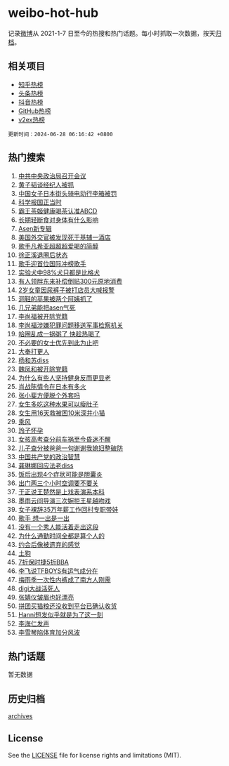 # weibo-hot-hub

记录[微博](https://www.weibo.com)从 2021-1-7 日至今的热搜和热门话题。每小时抓取一次数据，按天[归档](archives)。

## 相关项目

- [知乎热榜](https://github.com/snaildev/zhihu-hot-hub)
- [头条热榜](https://github.com/snaildev/toutiao-hot-hub)
- [抖音热榜](https://github.com/snaildev/douyin-hot-hub)
- [GitHub热榜](https://github.com/snaildev/github-hot-hub)
- [v2ex热榜](https://github.com/snaildev/v2ex-hot-hub)


`更新时间：2024-06-28 06:16:42 +0800`

## 热门搜索

1. [中共中央政治局召开会议](https://m.weibo.cn/search?containerid=100103type%3D1%26t%3D10%26q%3D%23%E4%B8%AD%E5%85%B1%E4%B8%AD%E5%A4%AE%E6%94%BF%E6%B2%BB%E5%B1%80%E5%8F%AC%E5%BC%80%E4%BC%9A%E8%AE%AE%23&stream_entry_id=51&isnewpage=1&extparam=seat%3D1%26cate%3D10103%26stream_entry_id%3D51%26pos%3D0%26q%3D%2523%25E4%25B8%25AD%25E5%2585%25B1%25E4%25B8%25AD%25E5%25A4%25AE%25E6%2594%25BF%25E6%25B2%25BB%25E5%25B1%2580%25E5%258F%25AC%25E5%25BC%2580%25E4%25BC%259A%25E8%25AE%25AE%2523%26dgr%3D0%26filter_type%3Drealtimehot%26c_type%3D51%26display_time%3D1719526601%26pre_seqid%3D1719526601188031572149)
1. [黄子韬谈经纪人被抓](https://m.weibo.cn/search?containerid=100103type%3D1%26t%3D10%26q%3D%23%E9%BB%84%E5%AD%90%E9%9F%AC%E8%B0%88%E7%BB%8F%E7%BA%AA%E4%BA%BA%E8%A2%AB%E6%8A%93%23&stream_entry_id=31&isnewpage=1&extparam=seat%3D1%26flag%3D2%26band_rank%3D1%26q%3D%2523%25E9%25BB%2584%25E5%25AD%2590%25E9%259F%25AC%25E8%25B0%2588%25E7%25BB%258F%25E7%25BA%25AA%25E4%25BA%25BA%25E8%25A2%25AB%25E6%258A%2593%2523%26realpos%3D1%26cate%3D5001%26dgr%3D0%26pos%3D0%26stream_entry_id%3D31%26c_type%3D31%26filter_type%3Drealtimehot%26lcate%3D5001%26display_time%3D1719526601%26pre_seqid%3D1719526601188031572149)
1. [中国女子日本街头骑电动行李箱被罚](https://m.weibo.cn/search?containerid=100103type%3D1%26t%3D10%26q%3D%23%E4%B8%AD%E5%9B%BD%E5%A5%B3%E5%AD%90%E6%97%A5%E6%9C%AC%E8%A1%97%E5%A4%B4%E9%AA%91%E7%94%B5%E5%8A%A8%E8%A1%8C%E6%9D%8E%E7%AE%B1%E8%A2%AB%E7%BD%9A%23&stream_entry_id=31&isnewpage=1&extparam=seat%3D1%26flag%3D1%26band_rank%3D2%26q%3D%2523%25E4%25B8%25AD%25E5%259B%25BD%25E5%25A5%25B3%25E5%25AD%2590%25E6%2597%25A5%25E6%259C%25AC%25E8%25A1%2597%25E5%25A4%25B4%25E9%25AA%2591%25E7%2594%25B5%25E5%258A%25A8%25E8%25A1%258C%25E6%259D%258E%25E7%25AE%25B1%25E8%25A2%25AB%25E7%25BD%259A%2523%26realpos%3D2%26cate%3D5001%26dgr%3D0%26pos%3D1%26stream_entry_id%3D31%26c_type%3D31%26filter_type%3Drealtimehot%26lcate%3D5001%26display_time%3D1719526601%26pre_seqid%3D1719526601188031572149)
1. [科学报国正当时](https://m.weibo.cn/search?containerid=100103type%3D1%26t%3D10%26q%3D%23%E7%A7%91%E5%AD%A6%E6%8A%A5%E5%9B%BD%E6%AD%A3%E5%BD%93%E6%97%B6%23&stream_entry_id=31&isnewpage=1&extparam=seat%3D1%26flag%3D0%26band_rank%3D3%26q%3D%2523%25E7%25A7%2591%25E5%25AD%25A6%25E6%258A%25A5%25E5%259B%25BD%25E6%25AD%25A3%25E5%25BD%2593%25E6%2597%25B6%2523%26realpos%3D3%26cate%3D5001%26dgr%3D0%26pos%3D2%26stream_entry_id%3D31%26c_type%3D31%26filter_type%3Drealtimehot%26lcate%3D5001%26display_time%3D1719526601%26pre_seqid%3D1719526601188031572149)
1. [霸王茶姬健康喝茶认准ABCD](https://m.weibo.cn/search?containerid=100103type%3D1%26t%3D10%26q%3D%23%E9%9C%B8%E7%8E%8B%E8%8C%B6%E5%A7%AC%E5%81%A5%E5%BA%B7%E5%96%9D%E8%8C%B6%E8%AE%A4%E5%87%86ABCD%23&stream_entry_id=31&isnewpage=1&extparam=seat%3D1%26filter_type%3Drealtimehot%26q%3D%2523%25E9%259C%25B8%25E7%258E%258B%25E8%258C%25B6%25E5%25A7%25AC%25E5%2581%25A5%25E5%25BA%25B7%25E5%2596%259D%25E8%258C%25B6%25E8%25AE%25A4%25E5%2587%2586ABCD%2523%26dgr%3D0%26is_ad_pos%3D1%26adid%3D244558%26cate%3D5001%26c_type%3D31%26pos%3D3%26stream_entry_id%3D31%26band_rank%3D4%26topic_ad%3D1%26lcate%3D5001%26display_time%3D1719526601%26pre_seqid%3D1719526601188031572149)
1. [长期轻断食对身体有什么影响](https://m.weibo.cn/search?containerid=100103type%3D1%26t%3D10%26q%3D%23%E9%95%BF%E6%9C%9F%E8%BD%BB%E6%96%AD%E9%A3%9F%E5%AF%B9%E8%BA%AB%E4%BD%93%E6%9C%89%E4%BB%80%E4%B9%88%E5%BD%B1%E5%93%8D%23&stream_entry_id=31&isnewpage=1&extparam=seat%3D1%26flag%3D2%26band_rank%3D4%26q%3D%2523%25E9%2595%25BF%25E6%259C%259F%25E8%25BD%25BB%25E6%2596%25AD%25E9%25A3%259F%25E5%25AF%25B9%25E8%25BA%25AB%25E4%25BD%2593%25E6%259C%2589%25E4%25BB%2580%25E4%25B9%2588%25E5%25BD%25B1%25E5%2593%258D%2523%26realpos%3D4%26cate%3D5001%26dgr%3D0%26pos%3D4%26stream_entry_id%3D31%26c_type%3D31%26filter_type%3Drealtimehot%26lcate%3D5001%26display_time%3D1719526601%26pre_seqid%3D1719526601188031572149)
1. [Asen新专辑](https://m.weibo.cn/search?containerid=100103type%3D1%26t%3D10%26q%3DAsen%E6%96%B0%E4%B8%93%E8%BE%91&stream_entry_id=31&isnewpage=1&extparam=seat%3D1%26flag%3D0%26band_rank%3D5%26q%3DAsen%25E6%2596%25B0%25E4%25B8%2593%25E8%25BE%2591%26realpos%3D5%26cate%3D5001%26dgr%3D0%26pos%3D5%26stream_entry_id%3D31%26c_type%3D31%26filter_type%3Drealtimehot%26lcate%3D5001%26display_time%3D1719526601%26pre_seqid%3D1719526601188031572149)
1. [美国外交官被发现死于基辅一酒店](https://m.weibo.cn/search?containerid=100103type%3D1%26t%3D10%26q%3D%23%E7%BE%8E%E5%9B%BD%E5%A4%96%E4%BA%A4%E5%AE%98%E8%A2%AB%E5%8F%91%E7%8E%B0%E6%AD%BB%E4%BA%8E%E5%9F%BA%E8%BE%85%E4%B8%80%E9%85%92%E5%BA%97%23&stream_entry_id=31&isnewpage=1&extparam=seat%3D1%26flag%3D0%26band_rank%3D6%26q%3D%2523%25E7%25BE%258E%25E5%259B%25BD%25E5%25A4%2596%25E4%25BA%25A4%25E5%25AE%2598%25E8%25A2%25AB%25E5%258F%2591%25E7%258E%25B0%25E6%25AD%25BB%25E4%25BA%258E%25E5%259F%25BA%25E8%25BE%2585%25E4%25B8%2580%25E9%2585%2592%25E5%25BA%2597%2523%26realpos%3D6%26cate%3D5001%26dgr%3D0%26pos%3D6%26stream_entry_id%3D31%26c_type%3D31%26filter_type%3Drealtimehot%26lcate%3D5001%26display_time%3D1719526601%26pre_seqid%3D1719526601188031572149)
1. [歌手凡希亚超超超爱喝的简醇](https://m.weibo.cn/search?containerid=100103type%3D1%26t%3D10%26q%3D%23%E6%AD%8C%E6%89%8B%E5%87%A1%E5%B8%8C%E4%BA%9A%E8%B6%85%E8%B6%85%E8%B6%85%E7%88%B1%E5%96%9D%E7%9A%84%E7%AE%80%E9%86%87%23&stream_entry_id=31&isnewpage=1&extparam=seat%3D1%26filter_type%3Drealtimehot%26q%3D%2523%25E6%25AD%258C%25E6%2589%258B%25E5%2587%25A1%25E5%25B8%258C%25E4%25BA%259A%25E8%25B6%2585%25E8%25B6%2585%25E8%25B6%2585%25E7%2588%25B1%25E5%2596%259D%25E7%259A%2584%25E7%25AE%2580%25E9%2586%2587%2523%26dgr%3D0%26is_ad_pos%3D1%26adid%3D244560%26cate%3D5001%26c_type%3D31%26pos%3D7%26stream_entry_id%3D31%26band_rank%3D7%26topic_ad%3D1%26lcate%3D5001%26display_time%3D1719526601%26pre_seqid%3D1719526601188031572149)
1. [徐正溪退圈后状态](https://m.weibo.cn/search?containerid=100103type%3D1%26t%3D10%26q%3D%23%E5%BE%90%E6%AD%A3%E6%BA%AA%E9%80%80%E5%9C%88%E5%90%8E%E7%8A%B6%E6%80%81%23&stream_entry_id=31&isnewpage=1&extparam=seat%3D1%26flag%3D2%26band_rank%3D7%26q%3D%2523%25E5%25BE%2590%25E6%25AD%25A3%25E6%25BA%25AA%25E9%2580%2580%25E5%259C%2588%25E5%2590%258E%25E7%258A%25B6%25E6%2580%2581%2523%26realpos%3D7%26cate%3D5001%26dgr%3D0%26pos%3D8%26stream_entry_id%3D31%26c_type%3D31%26filter_type%3Drealtimehot%26lcate%3D5001%26display_time%3D1719526601%26pre_seqid%3D1719526601188031572149)
1. [歌手迎首位国际冲榜歌手](https://m.weibo.cn/search?containerid=100103type%3D1%26t%3D10%26q%3D%23%E6%AD%8C%E6%89%8B%E8%BF%8E%E9%A6%96%E4%BD%8D%E5%9B%BD%E9%99%85%E5%86%B2%E6%A6%9C%E6%AD%8C%E6%89%8B%23&stream_entry_id=31&isnewpage=1&extparam=seat%3D1%26flag%3D2%26band_rank%3D8%26q%3D%2523%25E6%25AD%258C%25E6%2589%258B%25E8%25BF%258E%25E9%25A6%2596%25E4%25BD%258D%25E5%259B%25BD%25E9%2599%2585%25E5%2586%25B2%25E6%25A6%259C%25E6%25AD%258C%25E6%2589%258B%2523%26realpos%3D8%26cate%3D5001%26dgr%3D0%26pos%3D9%26stream_entry_id%3D31%26c_type%3D31%26filter_type%3Drealtimehot%26lcate%3D5001%26display_time%3D1719526601%26pre_seqid%3D1719526601188031572149)
1. [实验犬中98%犬只都是比格犬](https://m.weibo.cn/search?containerid=100103type%3D1%26t%3D10%26q%3D%23%E5%AE%9E%E9%AA%8C%E7%8A%AC%E4%B8%AD98%25%E7%8A%AC%E5%8F%AA%E9%83%BD%E6%98%AF%E6%AF%94%E6%A0%BC%E7%8A%AC%23&stream_entry_id=31&isnewpage=1&extparam=seat%3D1%26flag%3D0%26band_rank%3D9%26q%3D%2523%25E5%25AE%259E%25E9%25AA%258C%25E7%258A%25AC%25E4%25B8%25AD98%2525%25E7%258A%25AC%25E5%258F%25AA%25E9%2583%25BD%25E6%2598%25AF%25E6%25AF%2594%25E6%25A0%25BC%25E7%258A%25AC%2523%26realpos%3D9%26cate%3D5001%26dgr%3D0%26pos%3D10%26stream_entry_id%3D31%26c_type%3D31%26filter_type%3Drealtimehot%26lcate%3D5001%26display_time%3D1719526601%26pre_seqid%3D1719526601188031572149)
1. [有人领胖东来补偿倒贴300元原地消费](https://m.weibo.cn/search?containerid=100103type%3D1%26t%3D10%26q%3D%23%E6%9C%89%E4%BA%BA%E9%A2%86%E8%83%96%E4%B8%9C%E6%9D%A5%E8%A1%A5%E5%81%BF%E5%80%92%E8%B4%B4300%E5%85%83%E5%8E%9F%E5%9C%B0%E6%B6%88%E8%B4%B9%23&stream_entry_id=31&isnewpage=1&extparam=seat%3D1%26flag%3D0%26band_rank%3D10%26q%3D%2523%25E6%259C%2589%25E4%25BA%25BA%25E9%25A2%2586%25E8%2583%2596%25E4%25B8%259C%25E6%259D%25A5%25E8%25A1%25A5%25E5%2581%25BF%25E5%2580%2592%25E8%25B4%25B4300%25E5%2585%2583%25E5%258E%259F%25E5%259C%25B0%25E6%25B6%2588%25E8%25B4%25B9%2523%26realpos%3D10%26cate%3D5001%26dgr%3D0%26pos%3D11%26stream_entry_id%3D31%26c_type%3D31%26filter_type%3Drealtimehot%26lcate%3D5001%26display_time%3D1719526601%26pre_seqid%3D1719526601188031572149)
1. [2岁女童因尿裤子被打店员大喊报警](https://m.weibo.cn/search?containerid=100103type%3D1%26t%3D10%26q%3D%232%E5%B2%81%E5%A5%B3%E7%AB%A5%E5%9B%A0%E5%B0%BF%E8%A3%A4%E5%AD%90%E8%A2%AB%E6%89%93%E5%BA%97%E5%91%98%E5%A4%A7%E5%96%8A%E6%8A%A5%E8%AD%A6%23&stream_entry_id=31&isnewpage=1&extparam=seat%3D1%26flag%3D2%26band_rank%3D11%26q%3D%25232%25E5%25B2%2581%25E5%25A5%25B3%25E7%25AB%25A5%25E5%259B%25A0%25E5%25B0%25BF%25E8%25A3%25A4%25E5%25AD%2590%25E8%25A2%25AB%25E6%2589%2593%25E5%25BA%2597%25E5%2591%2598%25E5%25A4%25A7%25E5%2596%258A%25E6%258A%25A5%25E8%25AD%25A6%2523%26realpos%3D11%26cate%3D5001%26dgr%3D0%26pos%3D12%26stream_entry_id%3D31%26c_type%3D31%26filter_type%3Drealtimehot%26lcate%3D5001%26display_time%3D1719526601%26pre_seqid%3D1719526601188031572149)
1. [洞鞋的苹果被两个阿姨抓了](https://m.weibo.cn/search?containerid=100103type%3D1%26t%3D10%26q%3D%E6%B4%9E%E9%9E%8B%E7%9A%84%E8%8B%B9%E6%9E%9C%E8%A2%AB%E4%B8%A4%E4%B8%AA%E9%98%BF%E5%A7%A8%E6%8A%93%E4%BA%86&stream_entry_id=31&isnewpage=1&extparam=seat%3D1%26flag%3D2%26band_rank%3D12%26q%3D%25E6%25B4%259E%25E9%259E%258B%25E7%259A%2584%25E8%258B%25B9%25E6%259E%259C%25E8%25A2%25AB%25E4%25B8%25A4%25E4%25B8%25AA%25E9%2598%25BF%25E5%25A7%25A8%25E6%258A%2593%25E4%25BA%2586%26realpos%3D12%26cate%3D5001%26dgr%3D0%26pos%3D13%26stream_entry_id%3D31%26c_type%3D31%26filter_type%3Drealtimehot%26lcate%3D5001%26display_time%3D1719526601%26pre_seqid%3D1719526601188031572149)
1. [几兄弟能把asen气死](https://m.weibo.cn/search?containerid=100103type%3D1%26t%3D10%26q%3D%23%E5%87%A0%E5%85%84%E5%BC%9F%E8%83%BD%E6%8A%8Aasen%E6%B0%94%E6%AD%BB%23&stream_entry_id=31&isnewpage=1&extparam=seat%3D1%26flag%3D0%26band_rank%3D13%26q%3D%2523%25E5%2587%25A0%25E5%2585%2584%25E5%25BC%259F%25E8%2583%25BD%25E6%258A%258Aasen%25E6%25B0%2594%25E6%25AD%25BB%2523%26realpos%3D13%26cate%3D5001%26dgr%3D0%26pos%3D14%26stream_entry_id%3D31%26c_type%3D31%26filter_type%3Drealtimehot%26lcate%3D5001%26display_time%3D1719526601%26pre_seqid%3D1719526601188031572149)
1. [李尚福被开除党籍](https://m.weibo.cn/search?containerid=100103type%3D1%26t%3D10%26q%3D%23%E6%9D%8E%E5%B0%9A%E7%A6%8F%E8%A2%AB%E5%BC%80%E9%99%A4%E5%85%9A%E7%B1%8D%23&stream_entry_id=31&isnewpage=1&extparam=seat%3D1%26flag%3D0%26band_rank%3D14%26q%3D%2523%25E6%259D%258E%25E5%25B0%259A%25E7%25A6%258F%25E8%25A2%25AB%25E5%25BC%2580%25E9%2599%25A4%25E5%2585%259A%25E7%25B1%258D%2523%26realpos%3D14%26cate%3D5001%26dgr%3D0%26pos%3D15%26stream_entry_id%3D31%26c_type%3D31%26filter_type%3Drealtimehot%26lcate%3D5001%26display_time%3D1719526601%26pre_seqid%3D1719526601188031572149)
1. [李尚福涉嫌犯罪问题移送军事检察机关](https://m.weibo.cn/search?containerid=100103type%3D1%26t%3D10%26q%3D%23%E6%9D%8E%E5%B0%9A%E7%A6%8F%E6%B6%89%E5%AB%8C%E7%8A%AF%E7%BD%AA%E9%97%AE%E9%A2%98%E7%A7%BB%E9%80%81%E5%86%9B%E4%BA%8B%E6%A3%80%E5%AF%9F%E6%9C%BA%E5%85%B3%23&stream_entry_id=31&isnewpage=1&extparam=seat%3D1%26flag%3D0%26band_rank%3D15%26q%3D%2523%25E6%259D%258E%25E5%25B0%259A%25E7%25A6%258F%25E6%25B6%2589%25E5%25AB%258C%25E7%258A%25AF%25E7%25BD%25AA%25E9%2597%25AE%25E9%25A2%2598%25E7%25A7%25BB%25E9%2580%2581%25E5%2586%259B%25E4%25BA%258B%25E6%25A3%2580%25E5%25AF%259F%25E6%259C%25BA%25E5%2585%25B3%2523%26realpos%3D15%26cate%3D5001%26dgr%3D0%26pos%3D16%26stream_entry_id%3D31%26c_type%3D31%26filter_type%3Drealtimehot%26lcate%3D5001%26display_time%3D1719526601%26pre_seqid%3D1719526601188031572149)
1. [哈圈乱成一锅粥了 快趁热喝了](https://m.weibo.cn/search?containerid=100103type%3D1%26t%3D10%26q%3D%E5%93%88%E5%9C%88%E4%B9%B1%E6%88%90%E4%B8%80%E9%94%85%E7%B2%A5%E4%BA%86+%E5%BF%AB%E8%B6%81%E7%83%AD%E5%96%9D%E4%BA%86&stream_entry_id=31&isnewpage=1&extparam=seat%3D1%26flag%3D0%26band_rank%3D16%26q%3D%25E5%2593%2588%25E5%259C%2588%25E4%25B9%25B1%25E6%2588%2590%25E4%25B8%2580%25E9%2594%2585%25E7%25B2%25A5%25E4%25BA%2586%2520%25E5%25BF%25AB%25E8%25B6%2581%25E7%2583%25AD%25E5%2596%259D%25E4%25BA%2586%26realpos%3D16%26cate%3D5001%26dgr%3D0%26pos%3D17%26stream_entry_id%3D31%26c_type%3D31%26filter_type%3Drealtimehot%26lcate%3D5001%26display_time%3D1719526601%26pre_seqid%3D1719526601188031572149)
1. [不必要的女士优先到此为止吧](https://m.weibo.cn/search?containerid=100103type%3D1%26t%3D10%26q%3D%23%E4%B8%8D%E5%BF%85%E8%A6%81%E7%9A%84%E5%A5%B3%E5%A3%AB%E4%BC%98%E5%85%88%E5%88%B0%E6%AD%A4%E4%B8%BA%E6%AD%A2%E5%90%A7%23&stream_entry_id=31&isnewpage=1&extparam=seat%3D1%26flag%3D0%26band_rank%3D17%26q%3D%2523%25E4%25B8%258D%25E5%25BF%2585%25E8%25A6%2581%25E7%259A%2584%25E5%25A5%25B3%25E5%25A3%25AB%25E4%25BC%2598%25E5%2585%2588%25E5%2588%25B0%25E6%25AD%25A4%25E4%25B8%25BA%25E6%25AD%25A2%25E5%2590%25A7%2523%26realpos%3D17%26cate%3D5001%26dgr%3D0%26pos%3D18%26stream_entry_id%3D31%26c_type%3D31%26filter_type%3Drealtimehot%26lcate%3D5001%26display_time%3D1719526601%26pre_seqid%3D1719526601188031572149)
1. [大奉打更人](https://m.weibo.cn/search?containerid=100103type%3D1%26t%3D10%26q%3D%E5%A4%A7%E5%A5%89%E6%89%93%E6%9B%B4%E4%BA%BA&stream_entry_id=31&isnewpage=1&extparam=seat%3D1%26flag%3D2%26band_rank%3D18%26q%3D%25E5%25A4%25A7%25E5%25A5%2589%25E6%2589%2593%25E6%259B%25B4%25E4%25BA%25BA%26realpos%3D18%26cate%3D5001%26dgr%3D0%26pos%3D19%26stream_entry_id%3D31%26c_type%3D31%26filter_type%3Drealtimehot%26lcate%3D5001%26display_time%3D1719526601%26pre_seqid%3D1719526601188031572149)
1. [杨和苏diss](https://m.weibo.cn/search?containerid=100103type%3D1%26t%3D10%26q%3D%23%E6%9D%A8%E5%92%8C%E8%8B%8Fdiss%23&stream_entry_id=31&isnewpage=1&extparam=seat%3D1%26flag%3D0%26band_rank%3D19%26q%3D%2523%25E6%259D%25A8%25E5%2592%258C%25E8%258B%258Fdiss%2523%26realpos%3D19%26cate%3D5001%26dgr%3D0%26pos%3D20%26stream_entry_id%3D31%26c_type%3D31%26filter_type%3Drealtimehot%26lcate%3D5001%26display_time%3D1719526601%26pre_seqid%3D1719526601188031572149)
1. [魏凤和被开除党籍](https://m.weibo.cn/search?containerid=100103type%3D1%26t%3D10%26q%3D%23%E9%AD%8F%E5%87%A4%E5%92%8C%E8%A2%AB%E5%BC%80%E9%99%A4%E5%85%9A%E7%B1%8D%23&stream_entry_id=31&isnewpage=1&extparam=seat%3D1%26flag%3D0%26band_rank%3D20%26q%3D%2523%25E9%25AD%258F%25E5%2587%25A4%25E5%2592%258C%25E8%25A2%25AB%25E5%25BC%2580%25E9%2599%25A4%25E5%2585%259A%25E7%25B1%258D%2523%26realpos%3D20%26cate%3D5001%26dgr%3D0%26pos%3D21%26stream_entry_id%3D31%26c_type%3D31%26filter_type%3Drealtimehot%26lcate%3D5001%26display_time%3D1719526601%26pre_seqid%3D1719526601188031572149)
1. [为什么有些人坚持健身反而更显老](https://m.weibo.cn/search?containerid=100103type%3D1%26t%3D10%26q%3D%23%E4%B8%BA%E4%BB%80%E4%B9%88%E6%9C%89%E4%BA%9B%E4%BA%BA%E5%9D%9A%E6%8C%81%E5%81%A5%E8%BA%AB%E5%8F%8D%E8%80%8C%E6%9B%B4%E6%98%BE%E8%80%81%23&stream_entry_id=31&isnewpage=1&extparam=seat%3D1%26flag%3D1%26band_rank%3D21%26q%3D%2523%25E4%25B8%25BA%25E4%25BB%2580%25E4%25B9%2588%25E6%259C%2589%25E4%25BA%259B%25E4%25BA%25BA%25E5%259D%259A%25E6%258C%2581%25E5%2581%25A5%25E8%25BA%25AB%25E5%258F%258D%25E8%2580%258C%25E6%259B%25B4%25E6%2598%25BE%25E8%2580%2581%2523%26realpos%3D21%26cate%3D5001%26dgr%3D0%26pos%3D22%26stream_entry_id%3D31%26c_type%3D31%26filter_type%3Drealtimehot%26lcate%3D5001%26display_time%3D1719526601%26pre_seqid%3D1719526601188031572149)
1. [肖战陈情令在日本有多火](https://m.weibo.cn/search?containerid=100103type%3D1%26t%3D10%26q%3D%23%E8%82%96%E6%88%98%E9%99%88%E6%83%85%E4%BB%A4%E5%9C%A8%E6%97%A5%E6%9C%AC%E6%9C%89%E5%A4%9A%E7%81%AB%23&stream_entry_id=31&isnewpage=1&extparam=seat%3D1%26flag%3D0%26band_rank%3D22%26q%3D%2523%25E8%2582%2596%25E6%2588%2598%25E9%2599%2588%25E6%2583%2585%25E4%25BB%25A4%25E5%259C%25A8%25E6%2597%25A5%25E6%259C%25AC%25E6%259C%2589%25E5%25A4%259A%25E7%2581%25AB%2523%26realpos%3D22%26cate%3D5001%26dgr%3D0%26pos%3D23%26stream_entry_id%3D31%26c_type%3D31%26filter_type%3Drealtimehot%26lcate%3D5001%26display_time%3D1719526601%26pre_seqid%3D1719526601188031572149)
1. [张小斐方便脱个外套吗](https://m.weibo.cn/search?containerid=100103type%3D1%26t%3D10%26q%3D%E5%BC%A0%E5%B0%8F%E6%96%90%E6%96%B9%E4%BE%BF%E8%84%B1%E4%B8%AA%E5%A4%96%E5%A5%97%E5%90%97&stream_entry_id=31&isnewpage=1&extparam=seat%3D1%26flag%3D0%26band_rank%3D23%26q%3D%25E5%25BC%25A0%25E5%25B0%258F%25E6%2596%2590%25E6%2596%25B9%25E4%25BE%25BF%25E8%2584%25B1%25E4%25B8%25AA%25E5%25A4%2596%25E5%25A5%2597%25E5%2590%2597%26realpos%3D23%26cate%3D5001%26dgr%3D0%26pos%3D24%26stream_entry_id%3D31%26c_type%3D31%26filter_type%3Drealtimehot%26lcate%3D5001%26display_time%3D1719526601%26pre_seqid%3D1719526601188031572149)
1. [女生多吃这种水果可以瘦肚子](https://m.weibo.cn/search?containerid=100103type%3D1%26t%3D10%26q%3D%23%E5%A5%B3%E7%94%9F%E5%A4%9A%E5%90%83%E8%BF%99%E7%A7%8D%E6%B0%B4%E6%9E%9C%E5%8F%AF%E4%BB%A5%E7%98%A6%E8%82%9A%E5%AD%90%23&stream_entry_id=31&isnewpage=1&extparam=seat%3D1%26flag%3D0%26band_rank%3D24%26q%3D%2523%25E5%25A5%25B3%25E7%2594%259F%25E5%25A4%259A%25E5%2590%2583%25E8%25BF%2599%25E7%25A7%258D%25E6%25B0%25B4%25E6%259E%259C%25E5%258F%25AF%25E4%25BB%25A5%25E7%2598%25A6%25E8%2582%259A%25E5%25AD%2590%2523%26realpos%3D24%26cate%3D5001%26dgr%3D0%26pos%3D25%26stream_entry_id%3D31%26c_type%3D31%26filter_type%3Drealtimehot%26lcate%3D5001%26display_time%3D1719526601%26pre_seqid%3D1719526601188031572149)
1. [女生用16天救被困10米深井小猫](https://m.weibo.cn/search?containerid=100103type%3D1%26t%3D10%26q%3D%23%E5%A5%B3%E7%94%9F%E7%94%A816%E5%A4%A9%E6%95%91%E8%A2%AB%E5%9B%B010%E7%B1%B3%E6%B7%B1%E4%BA%95%E5%B0%8F%E7%8C%AB%23&stream_entry_id=31&isnewpage=1&extparam=seat%3D1%26flag%3D32768%26band_rank%3D25%26q%3D%2523%25E5%25A5%25B3%25E7%2594%259F%25E7%2594%25A816%25E5%25A4%25A9%25E6%2595%2591%25E8%25A2%25AB%25E5%259B%25B010%25E7%25B1%25B3%25E6%25B7%25B1%25E4%25BA%2595%25E5%25B0%258F%25E7%258C%25AB%2523%26realpos%3D25%26cate%3D5001%26dgr%3D0%26pos%3D26%26stream_entry_id%3D31%26c_type%3D31%26filter_type%3Drealtimehot%26lcate%3D5001%26display_time%3D1719526601%26pre_seqid%3D1719526601188031572149)
1. [乘风](https://m.weibo.cn/search?containerid=100103type%3D1%26t%3D10%26q%3D%E4%B9%98%E9%A3%8E&stream_entry_id=31&isnewpage=1&extparam=seat%3D1%26flag%3D0%26band_rank%3D26%26q%3D%25E4%25B9%2598%25E9%25A3%258E%26realpos%3D26%26cate%3D5001%26dgr%3D0%26pos%3D27%26stream_entry_id%3D31%26c_type%3D31%26filter_type%3Drealtimehot%26lcate%3D5001%26display_time%3D1719526601%26pre_seqid%3D1719526601188031572149)
1. [玲子怀孕](https://m.weibo.cn/search?containerid=100103type%3D1%26t%3D10%26q%3D%E7%8E%B2%E5%AD%90%E6%80%80%E5%AD%95&stream_entry_id=31&isnewpage=1&extparam=seat%3D1%26flag%3D0%26band_rank%3D27%26q%3D%25E7%258E%25B2%25E5%25AD%2590%25E6%2580%2580%25E5%25AD%2595%26realpos%3D27%26cate%3D5001%26dgr%3D0%26pos%3D28%26stream_entry_id%3D31%26c_type%3D31%26filter_type%3Drealtimehot%26lcate%3D5001%26display_time%3D1719526601%26pre_seqid%3D1719526601188031572149)
1. [女孩高考查分前车祸至今昏迷不醒](https://m.weibo.cn/search?containerid=100103type%3D1%26t%3D10%26q%3D%23%E5%A5%B3%E5%AD%A9%E9%AB%98%E8%80%83%E6%9F%A5%E5%88%86%E5%89%8D%E8%BD%A6%E7%A5%B8%E8%87%B3%E4%BB%8A%E6%98%8F%E8%BF%B7%E4%B8%8D%E9%86%92%23&stream_entry_id=31&isnewpage=1&extparam=seat%3D1%26flag%3D0%26band_rank%3D28%26q%3D%2523%25E5%25A5%25B3%25E5%25AD%25A9%25E9%25AB%2598%25E8%2580%2583%25E6%259F%25A5%25E5%2588%2586%25E5%2589%258D%25E8%25BD%25A6%25E7%25A5%25B8%25E8%2587%25B3%25E4%25BB%258A%25E6%2598%258F%25E8%25BF%25B7%25E4%25B8%258D%25E9%2586%2592%2523%26realpos%3D28%26cate%3D5001%26dgr%3D0%26pos%3D29%26stream_entry_id%3D31%26c_type%3D31%26filter_type%3Drealtimehot%26lcate%3D5001%26display_time%3D1719526601%26pre_seqid%3D1719526601188031572149)
1. [儿子查分被爸爸一句谢谢我媳妇整破防](https://m.weibo.cn/search?containerid=100103type%3D1%26t%3D10%26q%3D%23%E5%84%BF%E5%AD%90%E6%9F%A5%E5%88%86%E8%A2%AB%E7%88%B8%E7%88%B8%E4%B8%80%E5%8F%A5%E8%B0%A2%E8%B0%A2%E6%88%91%E5%AA%B3%E5%A6%87%E6%95%B4%E7%A0%B4%E9%98%B2%23&stream_entry_id=31&isnewpage=1&extparam=seat%3D1%26flag%3D32768%26band_rank%3D29%26q%3D%2523%25E5%2584%25BF%25E5%25AD%2590%25E6%259F%25A5%25E5%2588%2586%25E8%25A2%25AB%25E7%2588%25B8%25E7%2588%25B8%25E4%25B8%2580%25E5%258F%25A5%25E8%25B0%25A2%25E8%25B0%25A2%25E6%2588%2591%25E5%25AA%25B3%25E5%25A6%2587%25E6%2595%25B4%25E7%25A0%25B4%25E9%2598%25B2%2523%26realpos%3D29%26cate%3D5001%26dgr%3D0%26pos%3D30%26stream_entry_id%3D31%26c_type%3D31%26filter_type%3Drealtimehot%26lcate%3D5001%26display_time%3D1719526601%26pre_seqid%3D1719526601188031572149)
1. [中国共产党的政治智慧](https://m.weibo.cn/search?containerid=100103type%3D1%26t%3D10%26q%3D%23%E4%B8%AD%E5%9B%BD%E5%85%B1%E4%BA%A7%E5%85%9A%E7%9A%84%E6%94%BF%E6%B2%BB%E6%99%BA%E6%85%A7%23&stream_entry_id=31&isnewpage=1&extparam=seat%3D1%26flag%3D0%26band_rank%3D30%26q%3D%2523%25E4%25B8%25AD%25E5%259B%25BD%25E5%2585%25B1%25E4%25BA%25A7%25E5%2585%259A%25E7%259A%2584%25E6%2594%25BF%25E6%25B2%25BB%25E6%2599%25BA%25E6%2585%25A7%2523%26realpos%3D30%26cate%3D5001%26dgr%3D0%26pos%3D31%26stream_entry_id%3D31%26c_type%3D31%26filter_type%3Drealtimehot%26lcate%3D5001%26display_time%3D1719526601%26pre_seqid%3D1719526601188031572149)
1. [龚琳娜回应法老diss](https://m.weibo.cn/search?containerid=100103type%3D1%26t%3D10%26q%3D%23%E9%BE%9A%E7%90%B3%E5%A8%9C%E5%9B%9E%E5%BA%94%E6%B3%95%E8%80%81diss%23&stream_entry_id=31&isnewpage=1&extparam=seat%3D1%26flag%3D0%26band_rank%3D31%26q%3D%2523%25E9%25BE%259A%25E7%2590%25B3%25E5%25A8%259C%25E5%259B%259E%25E5%25BA%2594%25E6%25B3%2595%25E8%2580%2581diss%2523%26realpos%3D31%26cate%3D5001%26dgr%3D0%26pos%3D32%26stream_entry_id%3D31%26c_type%3D31%26filter_type%3Drealtimehot%26lcate%3D5001%26display_time%3D1719526601%26pre_seqid%3D1719526601188031572149)
1. [饭后出现4个症状可能是胆囊炎](https://m.weibo.cn/search?containerid=100103type%3D1%26t%3D10%26q%3D%23%E9%A5%AD%E5%90%8E%E5%87%BA%E7%8E%B04%E4%B8%AA%E7%97%87%E7%8A%B6%E5%8F%AF%E8%83%BD%E6%98%AF%E8%83%86%E5%9B%8A%E7%82%8E%23&stream_entry_id=31&isnewpage=1&extparam=seat%3D1%26flag%3D0%26band_rank%3D32%26q%3D%2523%25E9%25A5%25AD%25E5%2590%258E%25E5%2587%25BA%25E7%258E%25B04%25E4%25B8%25AA%25E7%2597%2587%25E7%258A%25B6%25E5%258F%25AF%25E8%2583%25BD%25E6%2598%25AF%25E8%2583%2586%25E5%259B%258A%25E7%2582%258E%2523%26realpos%3D32%26cate%3D5001%26dgr%3D0%26pos%3D33%26stream_entry_id%3D31%26c_type%3D31%26filter_type%3Drealtimehot%26lcate%3D5001%26display_time%3D1719526601%26pre_seqid%3D1719526601188031572149)
1. [出门两三个小时空调要不要关](https://m.weibo.cn/search?containerid=100103type%3D1%26t%3D10%26q%3D%23%E5%87%BA%E9%97%A8%E4%B8%A4%E4%B8%89%E4%B8%AA%E5%B0%8F%E6%97%B6%E7%A9%BA%E8%B0%83%E8%A6%81%E4%B8%8D%E8%A6%81%E5%85%B3%23&stream_entry_id=31&isnewpage=1&extparam=seat%3D1%26flag%3D1%26band_rank%3D33%26q%3D%2523%25E5%2587%25BA%25E9%2597%25A8%25E4%25B8%25A4%25E4%25B8%2589%25E4%25B8%25AA%25E5%25B0%258F%25E6%2597%25B6%25E7%25A9%25BA%25E8%25B0%2583%25E8%25A6%2581%25E4%25B8%258D%25E8%25A6%2581%25E5%2585%25B3%2523%26realpos%3D33%26cate%3D5001%26dgr%3D0%26pos%3D34%26stream_entry_id%3D31%26c_type%3D31%26filter_type%3Drealtimehot%26lcate%3D5001%26display_time%3D1719526601%26pre_seqid%3D1719526601188031572149)
1. [于正说王楚然是上戏表演系本科](https://m.weibo.cn/search?containerid=100103type%3D1%26t%3D10%26q%3D%23%E4%BA%8E%E6%AD%A3%E8%AF%B4%E7%8E%8B%E6%A5%9A%E7%84%B6%E6%98%AF%E4%B8%8A%E6%88%8F%E8%A1%A8%E6%BC%94%E7%B3%BB%E6%9C%AC%E7%A7%91%23&stream_entry_id=31&isnewpage=1&extparam=seat%3D1%26flag%3D0%26band_rank%3D34%26q%3D%2523%25E4%25BA%258E%25E6%25AD%25A3%25E8%25AF%25B4%25E7%258E%258B%25E6%25A5%259A%25E7%2584%25B6%25E6%2598%25AF%25E4%25B8%258A%25E6%2588%258F%25E8%25A1%25A8%25E6%25BC%2594%25E7%25B3%25BB%25E6%259C%25AC%25E7%25A7%2591%2523%26realpos%3D34%26cate%3D5001%26dgr%3D0%26pos%3D35%26stream_entry_id%3D31%26c_type%3D31%26filter_type%3Drealtimehot%26lcate%3D5001%26display_time%3D1719526601%26pre_seqid%3D1719526601188031572149)
1. [墨雨云间导演三次婉拒王星越吻戏](https://m.weibo.cn/search?containerid=100103type%3D1%26t%3D10%26q%3D%23%E5%A2%A8%E9%9B%A8%E4%BA%91%E9%97%B4%E5%AF%BC%E6%BC%94%E4%B8%89%E6%AC%A1%E5%A9%89%E6%8B%92%E7%8E%8B%E6%98%9F%E8%B6%8A%E5%90%BB%E6%88%8F%23&stream_entry_id=31&isnewpage=1&extparam=seat%3D1%26flag%3D0%26band_rank%3D35%26q%3D%2523%25E5%25A2%25A8%25E9%259B%25A8%25E4%25BA%2591%25E9%2597%25B4%25E5%25AF%25BC%25E6%25BC%2594%25E4%25B8%2589%25E6%25AC%25A1%25E5%25A9%2589%25E6%258B%2592%25E7%258E%258B%25E6%2598%259F%25E8%25B6%258A%25E5%2590%25BB%25E6%2588%258F%2523%26realpos%3D35%26cate%3D5001%26dgr%3D0%26pos%3D36%26stream_entry_id%3D31%26c_type%3D31%26filter_type%3Drealtimehot%26lcate%3D5001%26display_time%3D1719526601%26pre_seqid%3D1719526601188031572149)
1. [女子裸辞35万年薪工作回村专职带娃](https://m.weibo.cn/search?containerid=100103type%3D1%26t%3D10%26q%3D%23%E5%A5%B3%E5%AD%90%E8%A3%B8%E8%BE%9E35%E4%B8%87%E5%B9%B4%E8%96%AA%E5%B7%A5%E4%BD%9C%E5%9B%9E%E6%9D%91%E4%B8%93%E8%81%8C%E5%B8%A6%E5%A8%83%23&stream_entry_id=31&isnewpage=1&extparam=seat%3D1%26flag%3D0%26band_rank%3D36%26q%3D%2523%25E5%25A5%25B3%25E5%25AD%2590%25E8%25A3%25B8%25E8%25BE%259E35%25E4%25B8%2587%25E5%25B9%25B4%25E8%2596%25AA%25E5%25B7%25A5%25E4%25BD%259C%25E5%259B%259E%25E6%259D%2591%25E4%25B8%2593%25E8%2581%258C%25E5%25B8%25A6%25E5%25A8%2583%2523%26realpos%3D36%26cate%3D5001%26dgr%3D0%26pos%3D37%26stream_entry_id%3D31%26c_type%3D31%26filter_type%3Drealtimehot%26lcate%3D5001%26display_time%3D1719526601%26pre_seqid%3D1719526601188031572149)
1. [歌手 想一出是一出](https://m.weibo.cn/search?containerid=100103type%3D1%26t%3D10%26q%3D%E6%AD%8C%E6%89%8B+%E6%83%B3%E4%B8%80%E5%87%BA%E6%98%AF%E4%B8%80%E5%87%BA&stream_entry_id=31&isnewpage=1&extparam=seat%3D1%26flag%3D0%26band_rank%3D37%26q%3D%25E6%25AD%258C%25E6%2589%258B%2520%25E6%2583%25B3%25E4%25B8%2580%25E5%2587%25BA%25E6%2598%25AF%25E4%25B8%2580%25E5%2587%25BA%26realpos%3D37%26cate%3D5001%26dgr%3D0%26pos%3D38%26stream_entry_id%3D31%26c_type%3D31%26filter_type%3Drealtimehot%26lcate%3D5001%26display_time%3D1719526601%26pre_seqid%3D1719526601188031572149)
1. [没有一个秀人能活着走出这段](https://m.weibo.cn/search?containerid=100103type%3D1%26t%3D10%26q%3D%E6%B2%A1%E6%9C%89%E4%B8%80%E4%B8%AA%E7%A7%80%E4%BA%BA%E8%83%BD%E6%B4%BB%E7%9D%80%E8%B5%B0%E5%87%BA%E8%BF%99%E6%AE%B5&stream_entry_id=31&isnewpage=1&extparam=seat%3D1%26flag%3D0%26band_rank%3D38%26q%3D%25E6%25B2%25A1%25E6%259C%2589%25E4%25B8%2580%25E4%25B8%25AA%25E7%25A7%2580%25E4%25BA%25BA%25E8%2583%25BD%25E6%25B4%25BB%25E7%259D%2580%25E8%25B5%25B0%25E5%2587%25BA%25E8%25BF%2599%25E6%25AE%25B5%26realpos%3D38%26cate%3D5001%26dgr%3D0%26pos%3D39%26stream_entry_id%3D31%26c_type%3D31%26filter_type%3Drealtimehot%26lcate%3D5001%26display_time%3D1719526601%26pre_seqid%3D1719526601188031572149)
1. [为什么通勤时间全都是算个人的](https://m.weibo.cn/search?containerid=100103type%3D1%26t%3D10%26q%3D%23%E4%B8%BA%E4%BB%80%E4%B9%88%E9%80%9A%E5%8B%A4%E6%97%B6%E9%97%B4%E5%85%A8%E9%83%BD%E6%98%AF%E7%AE%97%E4%B8%AA%E4%BA%BA%E7%9A%84%23&stream_entry_id=31&isnewpage=1&extparam=seat%3D1%26flag%3D0%26band_rank%3D39%26q%3D%2523%25E4%25B8%25BA%25E4%25BB%2580%25E4%25B9%2588%25E9%2580%259A%25E5%258B%25A4%25E6%2597%25B6%25E9%2597%25B4%25E5%2585%25A8%25E9%2583%25BD%25E6%2598%25AF%25E7%25AE%2597%25E4%25B8%25AA%25E4%25BA%25BA%25E7%259A%2584%2523%26realpos%3D39%26cate%3D5001%26dgr%3D0%26pos%3D40%26stream_entry_id%3D31%26c_type%3D31%26filter_type%3Drealtimehot%26lcate%3D5001%26display_time%3D1719526601%26pre_seqid%3D1719526601188031572149)
1. [约会后像被遗弃的感觉](https://m.weibo.cn/search?containerid=100103type%3D1%26t%3D10%26q%3D%E7%BA%A6%E4%BC%9A%E5%90%8E%E5%83%8F%E8%A2%AB%E9%81%97%E5%BC%83%E7%9A%84%E6%84%9F%E8%A7%89&stream_entry_id=31&isnewpage=1&extparam=seat%3D1%26flag%3D0%26band_rank%3D40%26q%3D%25E7%25BA%25A6%25E4%25BC%259A%25E5%2590%258E%25E5%2583%258F%25E8%25A2%25AB%25E9%2581%2597%25E5%25BC%2583%25E7%259A%2584%25E6%2584%259F%25E8%25A7%2589%26realpos%3D40%26cate%3D5001%26dgr%3D0%26pos%3D41%26stream_entry_id%3D31%26c_type%3D31%26filter_type%3Drealtimehot%26lcate%3D5001%26display_time%3D1719526601%26pre_seqid%3D1719526601188031572149)
1. [土狗](https://m.weibo.cn/search?containerid=100103type%3D1%26t%3D10%26q%3D%E5%9C%9F%E7%8B%97&stream_entry_id=31&isnewpage=1&extparam=seat%3D1%26flag%3D0%26band_rank%3D41%26q%3D%25E5%259C%259F%25E7%258B%2597%26realpos%3D41%26cate%3D5001%26dgr%3D0%26pos%3D42%26stream_entry_id%3D31%26c_type%3D31%26filter_type%3Drealtimehot%26lcate%3D5001%26display_time%3D1719526601%26pre_seqid%3D1719526601188031572149)
1. [7折保时捷5折BBA](https://m.weibo.cn/search?containerid=100103type%3D1%26t%3D10%26q%3D%237%E6%8A%98%E4%BF%9D%E6%97%B6%E6%8D%B75%E6%8A%98BBA%23&stream_entry_id=31&isnewpage=1&extparam=seat%3D1%26flag%3D0%26band_rank%3D42%26q%3D%25237%25E6%258A%2598%25E4%25BF%259D%25E6%2597%25B6%25E6%258D%25B75%25E6%258A%2598BBA%2523%26realpos%3D42%26cate%3D5001%26dgr%3D0%26pos%3D43%26stream_entry_id%3D31%26c_type%3D31%26filter_type%3Drealtimehot%26lcate%3D5001%26display_time%3D1719526601%26pre_seqid%3D1719526601188031572149)
1. [李飞说TFBOYS有运气成分在](https://m.weibo.cn/search?containerid=100103type%3D1%26t%3D10%26q%3D%23%E6%9D%8E%E9%A3%9E%E8%AF%B4TFBOYS%E6%9C%89%E8%BF%90%E6%B0%94%E6%88%90%E5%88%86%E5%9C%A8%23&stream_entry_id=31&isnewpage=1&extparam=seat%3D1%26flag%3D0%26band_rank%3D43%26q%3D%2523%25E6%259D%258E%25E9%25A3%259E%25E8%25AF%25B4TFBOYS%25E6%259C%2589%25E8%25BF%2590%25E6%25B0%2594%25E6%2588%2590%25E5%2588%2586%25E5%259C%25A8%2523%26realpos%3D43%26cate%3D5001%26dgr%3D0%26pos%3D44%26stream_entry_id%3D31%26c_type%3D31%26filter_type%3Drealtimehot%26lcate%3D5001%26display_time%3D1719526601%26pre_seqid%3D1719526601188031572149)
1. [梅雨季一次性内裤成了南方人刚需](https://m.weibo.cn/search?containerid=100103type%3D1%26t%3D10%26q%3D%23%E6%A2%85%E9%9B%A8%E5%AD%A3%E4%B8%80%E6%AC%A1%E6%80%A7%E5%86%85%E8%A3%A4%E6%88%90%E4%BA%86%E5%8D%97%E6%96%B9%E4%BA%BA%E5%88%9A%E9%9C%80%23&stream_entry_id=31&isnewpage=1&extparam=seat%3D1%26flag%3D0%26band_rank%3D44%26q%3D%2523%25E6%25A2%2585%25E9%259B%25A8%25E5%25AD%25A3%25E4%25B8%2580%25E6%25AC%25A1%25E6%2580%25A7%25E5%2586%2585%25E8%25A3%25A4%25E6%2588%2590%25E4%25BA%2586%25E5%258D%2597%25E6%2596%25B9%25E4%25BA%25BA%25E5%2588%259A%25E9%259C%2580%2523%26realpos%3D44%26cate%3D5001%26dgr%3D0%26pos%3D45%26stream_entry_id%3D31%26c_type%3D31%26filter_type%3Drealtimehot%26lcate%3D5001%26display_time%3D1719526601%26pre_seqid%3D1719526601188031572149)
1. [digi大战活死人](https://m.weibo.cn/search?containerid=100103type%3D1%26t%3D10%26q%3D%23digi%E5%A4%A7%E6%88%98%E6%B4%BB%E6%AD%BB%E4%BA%BA%23&stream_entry_id=31&isnewpage=1&extparam=seat%3D1%26flag%3D0%26band_rank%3D45%26q%3D%2523digi%25E5%25A4%25A7%25E6%2588%2598%25E6%25B4%25BB%25E6%25AD%25BB%25E4%25BA%25BA%2523%26realpos%3D45%26cate%3D5001%26dgr%3D0%26pos%3D46%26stream_entry_id%3D31%26c_type%3D31%26filter_type%3Drealtimehot%26lcate%3D5001%26display_time%3D1719526601%26pre_seqid%3D1719526601188031572149)
1. [张婧仪皱眉也好漂亮](https://m.weibo.cn/search?containerid=100103type%3D1%26t%3D10%26q%3D%23%E5%BC%A0%E5%A9%A7%E4%BB%AA%E7%9A%B1%E7%9C%89%E4%B9%9F%E5%A5%BD%E6%BC%82%E4%BA%AE%23&stream_entry_id=31&isnewpage=1&extparam=seat%3D1%26flag%3D0%26band_rank%3D46%26q%3D%2523%25E5%25BC%25A0%25E5%25A9%25A7%25E4%25BB%25AA%25E7%259A%25B1%25E7%259C%2589%25E4%25B9%259F%25E5%25A5%25BD%25E6%25BC%2582%25E4%25BA%25AE%2523%26realpos%3D46%26cate%3D5001%26dgr%3D0%26pos%3D47%26stream_entry_id%3D31%26c_type%3D31%26filter_type%3Drealtimehot%26lcate%3D5001%26display_time%3D1719526601%26pre_seqid%3D1719526601188031572149)
1. [拼团买猫粮还没收到平台已确认收货](https://m.weibo.cn/search?containerid=100103type%3D1%26t%3D10%26q%3D%23%E6%8B%BC%E5%9B%A2%E4%B9%B0%E7%8C%AB%E7%B2%AE%E8%BF%98%E6%B2%A1%E6%94%B6%E5%88%B0%E5%B9%B3%E5%8F%B0%E5%B7%B2%E7%A1%AE%E8%AE%A4%E6%94%B6%E8%B4%A7%23&stream_entry_id=31&isnewpage=1&extparam=seat%3D1%26flag%3D0%26band_rank%3D47%26q%3D%2523%25E6%258B%25BC%25E5%259B%25A2%25E4%25B9%25B0%25E7%258C%25AB%25E7%25B2%25AE%25E8%25BF%2598%25E6%25B2%25A1%25E6%2594%25B6%25E5%2588%25B0%25E5%25B9%25B3%25E5%258F%25B0%25E5%25B7%25B2%25E7%25A1%25AE%25E8%25AE%25A4%25E6%2594%25B6%25E8%25B4%25A7%2523%26realpos%3D47%26cate%3D5001%26dgr%3D0%26pos%3D48%26stream_entry_id%3D31%26c_type%3D31%26filter_type%3Drealtimehot%26lcate%3D5001%26display_time%3D1719526601%26pre_seqid%3D1719526601188031572149)
1. [Hanni短发似乎就是为了这一刻](https://m.weibo.cn/search?containerid=100103type%3D1%26t%3D10%26q%3D%23Hanni%E7%9F%AD%E5%8F%91%E4%BC%BC%E4%B9%8E%E5%B0%B1%E6%98%AF%E4%B8%BA%E4%BA%86%E8%BF%99%E4%B8%80%E5%88%BB%23&stream_entry_id=31&isnewpage=1&extparam=seat%3D1%26flag%3D0%26band_rank%3D48%26q%3D%2523Hanni%25E7%259F%25AD%25E5%258F%2591%25E4%25BC%25BC%25E4%25B9%258E%25E5%25B0%25B1%25E6%2598%25AF%25E4%25B8%25BA%25E4%25BA%2586%25E8%25BF%2599%25E4%25B8%2580%25E5%2588%25BB%2523%26realpos%3D48%26cate%3D5001%26dgr%3D0%26pos%3D49%26stream_entry_id%3D31%26c_type%3D31%26filter_type%3Drealtimehot%26lcate%3D5001%26display_time%3D1719526601%26pre_seqid%3D1719526601188031572149)
1. [李海仁发声](https://m.weibo.cn/search?containerid=100103type%3D1%26t%3D10%26q%3D%E6%9D%8E%E6%B5%B7%E4%BB%81%E5%8F%91%E5%A3%B0&stream_entry_id=31&isnewpage=1&extparam=seat%3D1%26flag%3D0%26band_rank%3D49%26q%3D%25E6%259D%258E%25E6%25B5%25B7%25E4%25BB%2581%25E5%258F%2591%25E5%25A3%25B0%26realpos%3D49%26cate%3D5001%26dgr%3D0%26pos%3D50%26stream_entry_id%3D31%26c_type%3D31%26filter_type%3Drealtimehot%26lcate%3D5001%26display_time%3D1719526601%26pre_seqid%3D1719526601188031572149)
1. [李雪琴陷体育加分风波](https://m.weibo.cn/search?containerid=100103type%3D1%26t%3D10%26q%3D%23%E6%9D%8E%E9%9B%AA%E7%90%B4%E9%99%B7%E4%BD%93%E8%82%B2%E5%8A%A0%E5%88%86%E9%A3%8E%E6%B3%A2%23&stream_entry_id=31&isnewpage=1&extparam=seat%3D1%26flag%3D1%26band_rank%3D50%26q%3D%2523%25E6%259D%258E%25E9%259B%25AA%25E7%2590%25B4%25E9%2599%25B7%25E4%25BD%2593%25E8%2582%25B2%25E5%258A%25A0%25E5%2588%2586%25E9%25A3%258E%25E6%25B3%25A2%2523%26realpos%3D50%26cate%3D5001%26dgr%3D0%26pos%3D51%26stream_entry_id%3D31%26c_type%3D31%26filter_type%3Drealtimehot%26lcate%3D5001%26display_time%3D1719526601%26pre_seqid%3D1719526601188031572149)

## 热门话题

暂无数据

## 历史归档

[archives](archives)

## License

See the [LICENSE](LICENSE) file for license rights and limitations (MIT).
